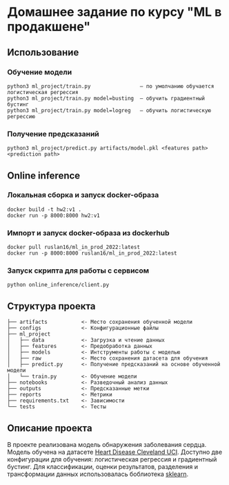 # Домашнее задание по курсу "ML в продакшене"
## Использование
### Обучение модели
```
python3 ml_project/train.py                — по умолчанию обучается логистическая регрессия            
python3 ml_project/train.py model=busting  — обучить градиентный бустинг
python3 ml_project/train.py model=logreg   — обучить логистическую регрессию
```
### Получение предсказаний
```
python3 ml_project/predict.py artifacts/model.pkl <features path> <prediction path>
```
## Online inference
### Локальная сборка и запуск docker-образа
```
docker build -t hw2:v1 .
docker run -p 8000:8000 hw2:v1
```
### Импорт и запуск docker-образа из dockerhub
```
docker pull ruslan16/ml_in_prod_2022:latest
docker run -p 8000:8000 ruslan16/ml_in_prod_2022:latest
```
### Запуск скрипта для работы с сервисом
```
python online_inference/client.py
```
## Структура проекта
```
├── artifacts           <- Место сохранения обученной модели 
├── configs             <- Конфигурационные файлы
├── ml_project          
│   ├── data            <- Загрузка и чтение данных
│   ├── features        <- Предобработка данных
│   ├── models          <- Интструменты работы с моделью
│   ├── raw             <- Место сохранения датасета для обучения
│   ├── predict.py      <- Получение предсказаний на основе обученной модели
│   └── train.py        <- Обучение модели
├── notebooks           <- Разведочный анализ данных
├── outputs             <- Предсказанные метки
├── reports             <- Метрики
├── requirements.txt    <- Зависимости
└── tests               <- Тесты
```
## Описание проекта
В проекте реализована модель обнаружения заболевания сердца. Модель обучена на датасете [Heart Disease Cleveland UCI](https://www.kaggle.com/datasets/cherngs/heart-disease-cleveland-uci). Доступно две конфигурации для обучения: логистическая регрессия и градиентный бустинг. Для классификации, оценки результатов, разделения и трансформации данных использовалась боблиотека [sklearn](https://scikit-learn.org/stable/index.html).
